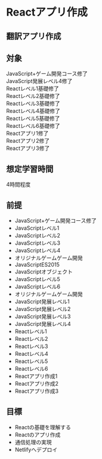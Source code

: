 # Reactアプリ作成
## 翻訳アプリ作成

## 対象
JavaScript+ゲーム開発コース修了  
JavaScript発展レベル4修了  
Reactレベル1基礎修了  
Reactレベル2基礎修了  
Reactレベル3基礎修了  
Reactレベル4基礎修了  
Reactレベル5基礎修了  
Reactレベル6基礎修了  
Reactアプリ1修了  
Reactアプリ2修了  
Reactアプリ3修了  

## 想定学習時間
4時間程度 

## 前提
* JavaScript+ゲーム開発コース修了
* JavaScriptレベル1
* JavaScriptレベル2
* JavaScriptレベル3
* JavaScriptレベル4
* オリジナルゲームゲーム開発
* JavaScriptES2015
* JavaScriptオブジェクト
* JavaScriptレベル5
* JavaScriptレベル6
* オリジナルゲームゲーム開発
* JavaScript発展レベル1
* JavaScript発展レベル2
* JavaScript発展レベル3
* JavaScript発展レベル4
* Reactレベル1
* Reactレベル2
* Reactレベル3
* Reactレベル4
* Reactレベル5
* Reactレベル6
* Reactアプリ作成1
* Reactアプリ作成2
* Reactアプリ作成3

## 目標
* Reactの基礎を理解する
* Reactのアプリ作成
* 通信処理の実現
* Netlifyへデプロイ

